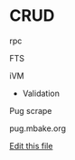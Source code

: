 
# CRUD

rpc

FTS

iVM


* Validation


Pug scrape

pug.mbake.org

[Edit this file](https://github.com/intuition-dev/IntuitionDocs/tree/master/docs)